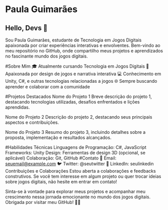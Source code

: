 # Paula Guimarães 

## Hello, Devs 👋 

Sou Paula Guimarães, estudante de Tecnologia em Jogos Digitais apaixonada por criar experiências interativas e envolventes. Bem-vindo ao meu repositório no GitHub, onde compartilho meus projetos e aprendizados no fascinante mundo dos jogos digitais.

#Sobre Mim
🎓 Atualmente cursando Tecnologia em Jogos Digitais
🚀 Apaixonada por design de jogos e narrativa interativa
💻 Conhecimento em Unity, C#, e outras tecnologias relacionadas a jogos
🌐 Sempre buscando aprender e colaborar com a comunidade

#Projetos Destacados
Nome do Projeto 1
Breve descrição do projeto 1, destacando tecnologias utilizadas, desafios enfrentados e lições aprendidas.

Nome do Projeto 2
Descrição do projeto 2, destacando seus principais aspectos e contribuições.

Nome do Projeto 3
Resumo do projeto 3, incluindo detalhes sobre a proposta, implementação e resultados alcançados.

#Habilidades Técnicas
Linguagens de Programação: C#, JavaScript
Frameworks: Unity
Design: Ferramentas de design 3D (opcional, se aplicável)
Colaboração: Git, GitHub
#Contato
📧 Email: seuemail@example.com
🐦 Twitter: @seutwitter
💼 LinkedIn: seulinkedin
Contribuições e Colaborações
Estou aberta a colaborações e feedbacks construtivos. Se você tem interesse em algum projeto ou quer trocar ideias sobre jogos digitais, não hesite em entrar em contato!

Sinta-se à vontade para explorar meus projetos e acompanhar meu crescimento nessa jornada emocionante no mundo dos jogos digitais. Obrigada por visitar meu GitHub! 🚀✨
<!---
Suc1t/Suc1t is a ✨ special ✨ repository because its `README.md` (this file) appears on your GitHub profile.
You can click the Preview link to take a look at your changes.
--->
